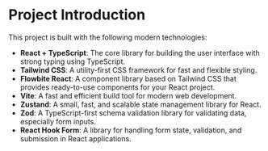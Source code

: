 # Project Introduction

This project is built with the following modern technologies:

- **React + TypeScript**: The core library for building the user interface with strong typing using TypeScript.
- **Tailwind CSS**: A utility-first CSS framework for fast and flexible styling.
- **Flowbite React**: A component library based on Tailwind CSS that provides ready-to-use components for your React project.
- **Vite**: A fast and efficient build tool for modern web development.
- **Zustand**: A small, fast, and scalable state management library for React.
- **Zod**: A TypeScript-first schema validation library for validating data, especially form inputs.
- **React Hook Form**: A library for handling form state, validation, and submission in React applications.
